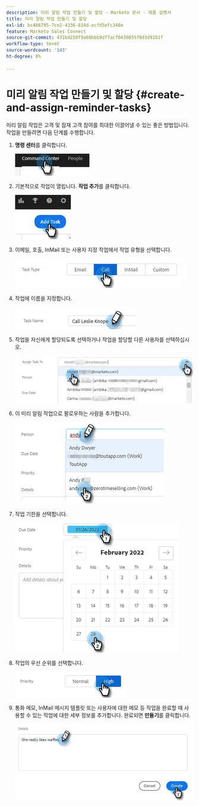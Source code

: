 ```yaml
---
description: 미리 알림 작업 만들기 및 할당 - Marketo 문서 - 제품 설명서
title: 미리 알림 작업 만들기 및 할당
exl-id: bc486795-7ce2-4336-834d-ecfd5efc348e
feature: Marketo Sales Connect
source-git-commit: 431bd258f9a68bbb9df7acf043085578d3d91b1f
workflow-type: tm+mt
source-wordcount: '143'
ht-degree: 0%

---
```


# 미리 알림 작업 만들기 및 할당 {#create-and-assign-reminder-tasks}

미리 알림 작업은 고객 및 잠재 고객 참여를 최대한 이끌어낼 수 있는 좋은 방법입니다. 작업을 만들려면 다음 단계를 수행합니다.

1. **명령 센터**&#x200B;를 클릭합니다.

   ![](assets/create-and-assign-reminder-tasks-1.png)

1. 기본적으로 작업이 열립니다. **작업 추가**&#x200B;를 클릭합니다.

   ![](assets/create-and-assign-reminder-tasks-2.png)

1. 이메일, 호출, InMail 또는 사용자 지정 작업에서 작업 유형을 선택합니다.

   ![](assets/create-and-assign-reminder-tasks-3.png)

1. 작업에 이름을 지정합니다.

   ![](assets/create-and-assign-reminder-tasks-4.png)

1. 작업을 자신에게 할당되도록 선택하거나 작업을 할당할 다른 사용자를 선택하십시오.

   ![](assets/create-and-assign-reminder-tasks-5.png)

1. 이 미리 알림 작업으로 팔로우하는 사람을 추가합니다.

   ![](assets/create-and-assign-reminder-tasks-6.png)

1. 작업 기한을 선택합니다.

   ![](assets/create-and-assign-reminder-tasks-7.png)

1. 작업의 우선 순위를 선택합니다.

   ![](assets/create-and-assign-reminder-tasks-8.png)

1. 통화 메모, InMail 메시지 템플릿 또는 사용자에 대한 메모 등 작업을 완료할 때 사용할 수 있는 작업에 대한 세부 정보를 추가합니다. 완료되면 **만들기**&#x200B;를 클릭합니다.

   ![](assets/create-and-assign-reminder-tasks-9.png)
